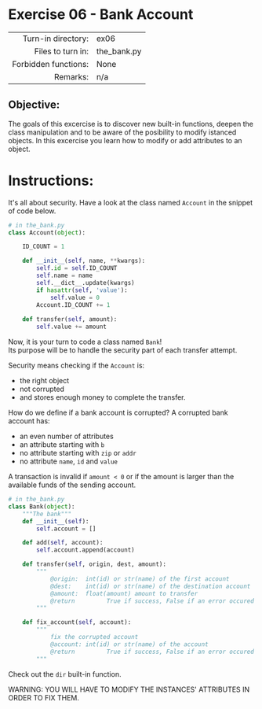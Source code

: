 # Exercise 06 - Bank Account

|                         |                     |
| -----------------------:| ------------------- |
|   Turn-in directory:    |  ex06               |
|   Files to turn in:     |  the_bank.py        |
|   Forbidden functions:  |  None               |
|   Remarks:              |  n/a                |

## Objective:
The goals of this excercise is to discover new built-in functions, deepen the class manipulation and
to be aware of the posibility to modify istanced objects.
In this excercise you learn how to modify or add attributes to an object.


# Instructions:
It's all about security. Have a look at the class named `Account` in the snippet of code below.

```py
# in the_bank.py
class Account(object):

    ID_COUNT = 1

    def __init__(self, name, **kwargs):
        self.id = self.ID_COUNT
        self.name = name
        self.__dict__.update(kwargs)
        if hasattr(self, 'value'):
            self.value = 0
        Account.ID_COUNT += 1
    
    def transfer(self, amount):
        self.value += amount

```

Now, it is your turn to code a class named `Bank`!  
Its purpose will be to handle the security part of each transfer attempt.

Security means checking if the `Account` is:
* the right object
* not corrupted
* and stores enough money to complete the transfer.

How do we define if a bank account is corrupted? A corrupted bank account has:
* an even number of attributes
* an attribute starting with `b`
* no attribute starting with `zip` or `addr`
* no attribute `name`, `id` and `value`

A transaction is invalid if `amount < 0` or if the amount is larger than the available funds of the sending account.

```py
# in the_bank.py
class Bank(object):
    """The bank"""
    def __init__(self):
        self.account = []

    def add(self, account):
        self.account.append(account)

    def transfer(self, origin, dest, amount):
        """
            @origin:  int(id) or str(name) of the first account
            @dest:    int(id) or str(name) of the destination account
            @amount:  float(amount) amount to transfer
            @return         True if success, False if an error occured
        """

    def fix_account(self, account):
        """
            fix the corrupted account
            @account: int(id) or str(name) of the account
            @return         True if success, False if an error occured
        """
```

Check out the `dir` built-in function.

WARNING: YOU WILL HAVE TO MODIFY THE INSTANCES' ATTRIBUTES IN ORDER TO FIX THEM.
